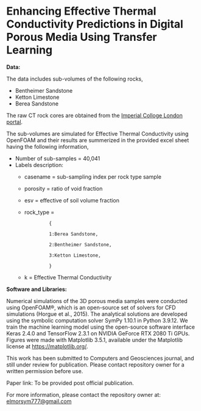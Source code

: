 # Enhancing Effective Thermal Conductivity Predictions in Digital Porous Media Using Transfer Learning

**Data:**

The data includes sub-volumes of the following rocks,
  - Bentheimer Sandstone 
  - Ketton Limestone
  - Berea Sandstone

The raw CT rock cores are obtained from the [Imperial Colloge London portal](https://www.imperial.ac.uk/earth-science/research/research-groups/pore-scale-modelling/micro-ct-images-and-networks/).

The sub-volumes are simulated for Effective Thermal Conductivity using OpenFOAM and their results are summerized in the provided excel sheet having the following information,

 - Number of sub-samples = 40,041
 - Labels description:
    - casename = sub-sampling index per rock type sample
    - porosity = ratio of void fraction
    - esv = effective of soil volume fraction
    - rock_type = 
                   
                   {
      
                   1:Berea Sandstone,
                   
                   2:Bentheimer Sandstone,
                   
                   3:Ketton Limestone,
      
                   }
                   
    - k = Effective Thermal Conductivity
  
**Software and Libraries:**

Numerical simulations of the 3D porous media samples were conducted using OpenFOAM®, which is an open-source set of solvers for CFD simulations (Horgue et al., 2015). The analytical solutions are developed using the symbolic computation solver SymPy 1.10.1 in Python 3.9.12. We train the machine learning model using the open-source software interface Keras 2.4.0 and TensorFlow 2.3.1 on NVIDIA GeForce RTX 2080 Ti GPUs. Figures were made with Matplotlib 3.5.1, available under the Matplotlib license at https://matplotlib.org/. 


This work has been submitted to Computers and Geosciences journal, and still under review for publication. Please contact repository owner for a written permission before use.

Paper link: To be provided post official publication.

For more information, please contact the repository owner at: elmorsym777@gmail.com


